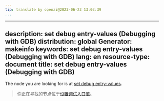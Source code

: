 ```yaml
---
tip: translate by openai@2023-06-23 13:03:39
...
```

---
description: set debug entry-values (Debugging with GDB)
distribution: global
Generator: makeinfo
keywords: set debug entry-values (Debugging with GDB)
lang: en
resource-type: document
title: set debug entry-values (Debugging with GDB)
--------------------------------------------------

The node you are looking for is at [set debug entry-values](Tail-Call-Frames.html#set-debug-entry_002dvalues).

> 你正在寻找的节点位于[设置调试入口值](Tail-Call-Frames.html#set-debug-entry_002dvalues)。
